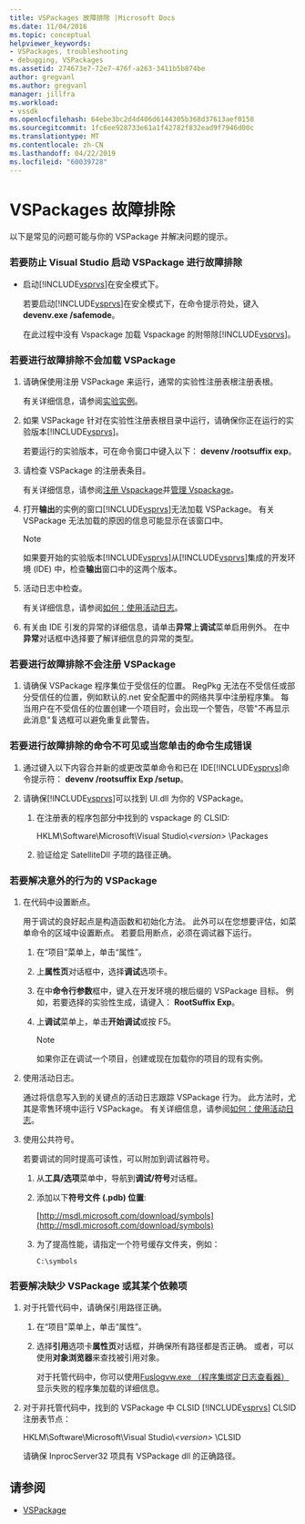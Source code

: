 ```yaml
---
title: VSPackages 故障排除 |Microsoft Docs
ms.date: 11/04/2016
ms.topic: conceptual
helpviewer_keywords:
- VSPackages, troubleshooting
- debugging, VSPackages
ms.assetid: 274673e7-72e7-476f-a263-3411b5b874be
author: gregvanl
ms.author: gregvanl
manager: jillfra
ms.workload:
- vssdk
ms.openlocfilehash: 64ebe3bc2d4d406d6144305b368d37613aef0158
ms.sourcegitcommit: 1fc6ee928733e61a1f42782f832ead9f7946d00c
ms.translationtype: MT
ms.contentlocale: zh-CN
ms.lasthandoff: 04/22/2019
ms.locfileid: "60039728"
---
```

# <a name="troubleshooting-vspackages"></a>VSPackages 故障排除
以下是常见的问题可能与你的 VSPackage 并解决问题的提示。

### <a name="to-troubleshoot-a-vspackage-that-keeps-visual-studio-from-starting"></a>若要防止 Visual Studio 启动 VSPackage 进行故障排除

- 启动[!INCLUDE[vsprvs](../code-quality/includes/vsprvs_md.md)]在安全模式下。

   若要启动[!INCLUDE[vsprvs](../code-quality/includes/vsprvs_md.md)]在安全模式下，在命令提示符处，键入**devenv.exe /safemode**。

   在此过程中没有 Vspackage 加载 Vspackage 的附带除[!INCLUDE[vsprvs](../code-quality/includes/vsprvs_md.md)]。

### <a name="to-troubleshoot-a-vspackage-that-does-not-load"></a>若要进行故障排除不会加载 VSPackage

1. 请确保使用注册 VSPackage 来运行，通常的实验性注册表根注册表根。

    有关详细信息，请参阅[实验实例](../extensibility/the-experimental-instance.md)。

2. 如果 VSPackage 针对在实验性注册表根目录中运行，请确保你正在运行的实验版本[!INCLUDE[vsprvs](../code-quality/includes/vsprvs_md.md)]。

    若要运行的实验版本，可在命令窗口中键入以下： **devenv /rootsuffix exp**。

3. 请检查 VSPackage 的注册表条目。

    有关详细信息，请参阅[注册 Vspackage](registering-and-unregistering-vspackages.md)并[管理 Vspackage](../extensibility/managing-vspackages.md)。

4. 打开**输出**的实例的窗口[!INCLUDE[vsprvs](../code-quality/includes/vsprvs_md.md)]无法加载 VSPackage。 有关 VSPackage 无法加载的原因的信息可能显示在该窗口中。

   > [!NOTE]
   >  如果要开始的实验版本[!INCLUDE[vsprvs](../code-quality/includes/vsprvs_md.md)]从[!INCLUDE[vsprvs](../code-quality/includes/vsprvs_md.md)]集成的开发环境 (IDE) 中，检查**输出**窗口中的这两个版本。

5. 活动日志中检查。

    有关详细信息，请参阅[如何：使用活动日志](../extensibility/how-to-use-the-activity-log.md)。

6. 有关由 IDE 引发的异常的详细信息，请单击**异常**上**调试**菜单启用例外。 在中**异常**对话框中选择要了解详细信息的异常的类型。

### <a name="to-troubleshoot-a-vspackage-that-does-not-register"></a>若要进行故障排除不会注册 VSPackage

1. 请确保 VSPackage 程序集位于受信任的位置。 RegPkg 无法在不受信任或部分受信任的位置，例如默认的.net 安全配置中的网络共享中注册程序集。 每当用户在不受信任的位置创建一个项目时，会出现一个警告，尽管"不再显示此消息"复选框可以避免重复此警告。

### <a name="to-troubleshoot-a-command-that-is-not-visible-or-that-generates-an-error-when-you-click-a-command"></a>若要进行故障排除的命令不可见或当您单击的命令生成错误

1. 通过键入以下内容合并新的或更改菜单命令和已在 IDE[!INCLUDE[vsprvs](../code-quality/includes/vsprvs_md.md)]命令提示符： **devenv /rootsuffix Exp /setup**。

2. 请确保[!INCLUDE[vsprvs](../code-quality/includes/vsprvs_md.md)]可以找到 UI.dll 为你的 VSPackage。

   1. 在注册表的程序包部分中找到的 vspackage 的 CLSID:

        HKLM\Software\Microsoft\Visual Studio\\*\<version>* \Packages

   2. 验证给定 SatelliteDll 子项的路径正确。

### <a name="to-troubleshoot-a-vspackage-that-behaves-unexpectedly"></a>若要解决意外的行为的 VSPackage

1. 在代码中设置断点。

     用于调试的良好起点是构造函数和初始化方法。 此外可以在您想要评估，如菜单命令的区域中设置断点。 若要启用断点，必须在调试器下运行。

    1. 在“项目”菜单上，单击“属性”。

    2. 上**属性页**对话框中，选择**调试**选项卡。

    3. 在中**命令行参数**框中，键入在开发环境的根后缀的 VSPackage 目标。 例如，若要选择的实验性生成，请键入： **RootSuffix Exp**。

    4. 上**调试**菜单上，单击**开始调试**或按 F5。

        > [!NOTE]
        >  如果你正在调试一个项目，创建或现在加载你的项目的现有实例。

2. 使用活动日志。

     通过将信息写入到的关键点的活动日志跟踪 VSPackage 行为。 此方法时，尤其是零售环境中运行 VSPackage。 有关详细信息，请参阅[如何：使用活动日志](../extensibility/how-to-use-the-activity-log.md)。

3. 使用公共符号。

     若要调试的同时提高可读性，可以附加到调试器符号。

    1. 从**工具/选项**菜单中，导航到**调试/符号**对话框。

    2. 添加以下**符号文件 (.pdb) 位置**:

         [http://msdl.microsoft.com/download/symbols](http://msdl.microsoft.com/download/symbols)

    3. 为了提高性能，请指定一个符号缓存文件夹，例如：

        ```
        C:\symbols
        ```

### <a name="to-troubleshoot-a-missing-vspackage-or-one-of-its-dependencies"></a>若要解决缺少 VSPackage 或其某个依赖项

1. 对于托管代码中，请确保引用路径正确。

   1. 在“项目”菜单上，单击“属性”。

   2. 选择**引用**选项卡**属性页**对话框，并确保所有路径都是否正确。 或者，可以使用**对象浏览器**来查找被引用对象。

        对于托管代码中，你可以使用[Fuslogvw.exe （程序集绑定日志查看器）](/dotnet/framework/tools/fuslogvw-exe-assembly-binding-log-viewer)显示失败的程序集加载的详细信息。

2. 对于非托管代码中，找到的 VSPackage 中 CLSID [!INCLUDE[vsprvs](../code-quality/includes/vsprvs_md.md)] CLSID 注册表节点：

    HKLM\Software\Microsoft\Visual Studio\\*\<version>* \CLSID

   请确保 InprocServer32 项具有 VSPackage dll 的正确路径。

## <a name="see-also"></a>请参阅
- [VSPackage](../extensibility/internals/vspackages.md)